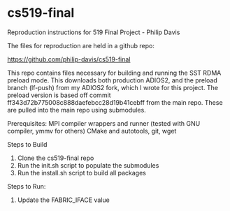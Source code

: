 # cs519-final
Reproduction instructions for 519 Final Project - Philip Davis

The files for reproduction are held in a github repo:

https://github.com/philip-davis/cs519-final

This repo contains files necessary for building and running the SST RDMA preload mode. This downloads both production ADIOS2, and the preload branch (lf-push) from my ADIOS2 fork, which I wrote for this project. The preload version is based off commit ff343d72b775008c888daefebcc28d19b41cebff from the main repo. These are pulled into the main repo using submodules.

Prerequisites: MPI compiler wrappers and runner (tested with GNU compiler, ymmv for others) CMake and autotools, git, wget

Steps to Build

1. Clone the cs519-final repo
2. Run the init.sh script to populate the submodules
3. Run the install.sh script to build all packages

Steps to Run:
1. Update the FABRIC_IFACE value
